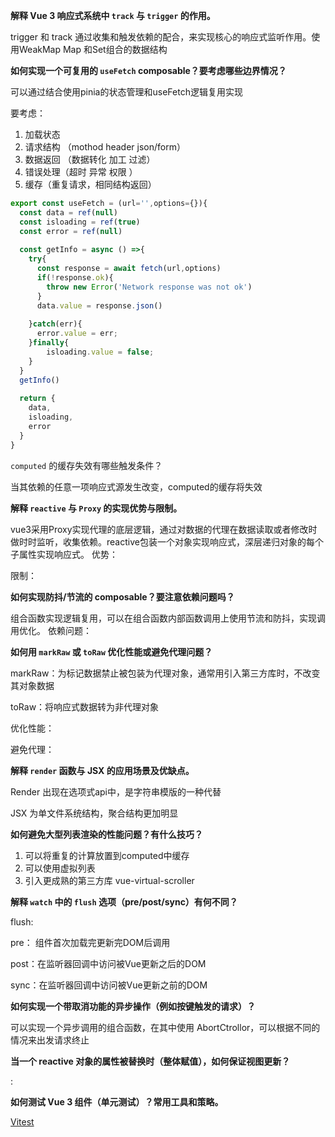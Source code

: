**解释 Vue 3 响应式系统中 `track` 与 `trigger` 的作用。**

trigger 和 track 通过收集和触发依赖的配合，来实现核心的响应式监听作用。使用WeakMap Map 和Set组合的数据结构



**如何实现一个可复用的 `useFetch` composable？要考虑哪些边界情况？**

可以通过结合使用pinia的状态管理和useFetch逻辑复用实现

要考虑：

1. 加载状态
2. 请求结构 （mothod header json/form）
3. 数据返回 （数据转化 加工 过滤）
4. 错误处理（超时 异常 权限 ）
5. 缓存（重复请求，相同结构返回）

```javascript
export const useFetch = (url='',options={}){
  const data = ref(null)
  const isloading = ref(true)
  const error = ref(null)
  
  const getInfo = async () =>{
    try{
      const response = await fetch(url,options)
      if(!response.ok){
        throw new Error('Network response was not ok')
      }
      data.value = response.json()
      
    }catch(err){
      error.value = err;
    }finally{
    	isloading.value = false;
    }
  }
  getInfo()
  
  return {
    data,
    isloading,
    error
  }
}
```



`computed` 的缓存失效有哪些触发条件？

当其依赖的任意一项响应式源发生改变，computed的缓存将失效



**解释 `reactive` 与 `Proxy` 的实现优势与限制。**

vue3采用Proxy实现代理的底层逻辑，通过对数据的代理在数据读取或者修改时做时时监听，收集依赖。reactive包装一个对象实现响应式，深层递归对象的每个子属性实现响应式。
优势：

限制：



**如何实现防抖/节流的 composable？要注意依赖问题吗？**

组合函数实现逻辑复用，可以在组合函数内部函数调用上使用节流和防抖，实现调用优化。
依赖问题：



**如何用 `markRaw` 或 `toRaw` 优化性能或避免代理问题？**

markRaw：为标记数据禁止被包装为代理对象，通常用引入第三方库时，不改变其对象数据

toRaw：将响应式数据转为非代理对象

优化性能：

避免代理：



**解释 `render` 函数与 JSX 的应用场景及优缺点。**

Render 出现在选项式api中，是字符串模版的一种代替

JSX 为单文件系统结构，聚合结构更加明显



**如何避免大型列表渲染的性能问题？有什么技巧？**

1. 可以将重复的计算放置到computed中缓存
2. 可以使用虚拟列表
3. 引入更成熟的第三方库 vue-virtual-scroller



**解释 `watch` 中的 `flush` 选项（pre/post/sync）有何不同？**

flush:

pre： 组件首次加载完更新完DOM后调用

post：在监听器回调中访问被Vue更新之后的DOM

sync：在监听器回调中访问被Vue更新之前的DOM



**如何实现一个带取消功能的异步操作（例如按键触发的请求）？**

可以实现一个异步调用的组合函数，在其中使用 AbortCtrollor，可以根据不同的情况来出发请求终止



**当一个 reactive 对象的属性被替换时（整体赋值），如何保证视图更新？**

:



**如何测试 Vue 3 组件（单元测试）？常用工具和策略。**

[Vitest](https://vitest.dev/)



